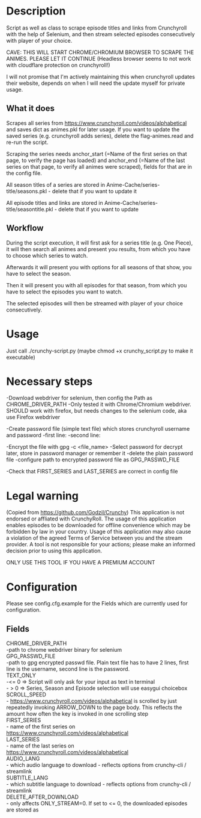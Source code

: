 # Description

Script as well as class to scrape episode titles and links from Crunchyroll with the help
of Selenium, and then stream selected episodes consecutively with player of your choice.

CAVE: THIS WILL START CHROME/CHROMIUM BROWSER TO SCRAPE THE ANIMES. PLEASE LET IT CONTINUE
(Headless browser seems to not work with cloudflare protection on crunchyroll!)

I will not promise that I'm actively maintaining this when crunchyroll updates their 
website, depends on when I will need the update myself for private usage.

## What it does

Scrapes all series from https://www.crunchyroll.com/videos/alphabetical and saves dict
as animes.pkl for later usage. 
If you want to update the saved series (e.g. crunchyroll adds series), delete the 
flag-animes.read and re-run the script.

Scraping the series needs anchor_start (=Name of the first series on that page, to verify
the page has loaded) and anchor_end (=Name of the last series on that page, to verify all
animes were scraped), fields for that are in the config file.

All season titles of a series are stored in Anime-Cache/series-title/seasons.pkl - delete that if you want to update it

All episode titles and links are stored in Anime-Cache/series-title/seasontitle.pkl - delete that if you want to update

## Workflow

During the script execution, it will first ask for a series title (e.g. One Piece), it will then
search all animes and present you results, from which you have to choose which series to 
watch.

Afterwards it will present you with options for all seasons of that show, you have to select the season.

Then it will present you with all episodes for that season, from which you have to select
the episodes you want to watch.

The selected episodes will then be streamed with player of your choice consecutively.

# Usage

Just call ./crunchy-script.py (maybe chmod +x crunchy_script.py to make it executable)

# Necessary steps 
-Download webdriver for selenium, then config the Path as CHROME_DRIVER_PATH
	-Only tested it with Chrome/Chromium webdriver. SHOULD work with firefox, but
	needs changes to the selenium code, aka use Firefox webdriver

-Create password file (simple text file) which stores crunchyroll username and password
	-first line: <crunchyroll-username>
	-second line: <crunchyroll-password>
	
-Encrypt the file with gpg -c <file_name>
	-Select password for decrypt later, store in password manager or remember it
	-delete the plain password file
	-configure path to encrypted password file as GPG_PASSWD_FILE
	
-Check that FIRST_SERIES and LAST_SERIES are correct in config file

# Legal warning
(Copied from https://github.com/Godzil/Crunchy)
This application is not endorsed or affliated with CrunchyRoll. 
The usage of this application enables episodes to be downloaded for offline convenience which may be forbidden 
by law in your country. Usage of this application may also cause a violation of the agreed Terms of Service between you 
and the stream provider. A tool is not responsible for your actions; please make an informed decision prior to using 
this application.

ONLY USE THIS TOOL IF YOU HAVE A PREMIUM ACCOUNT

# Configuration 

Please see config.cfg.example for the Fields which are currently used
for configuration.

## Fields

CHROME_DRIVER_PATH <br>
	-path to chrome webdriver binary for selenium <br>
GPG_PASSWD_FILE <br>
	-path to gpg encrypted passwd file. Plain text file has to have 2 lines, first
	line is the username, second line is the password. <br>
TEXT_ONLY <br>
	-<= 0 => Script will only ask for your input as text in terminal <br>
	- > 0 => Series, Season and Episode selection will use easygui choicebox <br>
SCROLL_SPEED <br>
	- https://www.crunchyroll.com/videos/alphabetical is scrolled by just repeatedly
	invoking ARROW_DOWN to the page body. This reflects the amount how often the key
	is invoked in one scrolling step <br>
FIRST_SERIES <br>
	- name of the first series on https://www.crunchyroll.com/videos/alphabetical <br>
LAST_SERIES <br>
	- name of the last series on https://www.crunchyroll.com/videos/alphabetical <br>
AUDIO_LANG <br>
	- which audio language to download - reflects options from crunchy-cli /
	streamlink <br>
SUBTITLE_LANG <br>
	- which subtitle language to download - reflects options from crunchy-cli /
	streamlink <br>
DELETE_AFTER_DOWNLOAD <br>
	- only affects ONLY_STREAM=0. If set to <= 0, the downloaded episodes are stored
	as <title>.mp4 <br>
	- If set to > 0, the episodes are stored as tmp.mp4, and deleted after the player
	finishes <br>
ONLY_STREAM <br>
	- <=0 => Crunchy-CLI is used to download the episodes first, and then open them
	with player of your choice <br>
	- > 0 => streamlink is used to just stream the episodes directly to player of your
	choice. BROKEN ATM AS STREAMLINK CRUNCHYROLL PLUGIN THROWS 403! <br>
JARO_WEIGHT <br>
	- when searching for series, jellyfish jaro_similarity,
	damerau_levenshtein_distance and hamming_distance are used to compare the strings <br>
	- this is the weight how heavily the score influences the rank of the results <br>
	- I found just jaro_weight = 1, rest =0 to give the best results <br>
LEVEN_WEIGHT <br>
	- weight of damerau_levenshtein_distance <br>
HAMMING_WEIGHT <br>
	- weight of the hamming_distance <br>
SHOW_SERIES_AMOUNT <br>
	- amount of series to show for selection <br>
CASE_SENSITIVE <br>
	- search for series case sensitive (> 0) or not (<= 0) <br>
PLAYER_NAME <br>
	- name of the player to open the files. Must be the exact name of the bin which
	is used to open in terminal <br>
PLAYER_OPTIONS <br>
	- start options to pass to the player <br>
CRUNCHY_CLI_PATH <br>
	- path to crunchy_cli binary <br>
